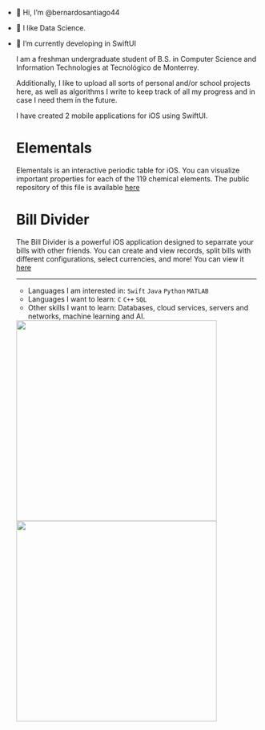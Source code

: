 - 👋 Hi, I’m @bernardosantiago44
- 👀 I like Data Science.
- 🌱 I’m currently developing in SwiftUI
  
  I am a freshman undergraduate student of B.S. in Computer Science and Information Technologies at Tecnológico de Monterrey.

  Additionally, I like to upload all sorts of personal and/or school projects here, as well as algorithms I write to keep track of all my progress
  and in case I need them in the future.

  I have created 2 mobile applications for iOS using SwiftUI.

  # Elementals
  Elementals is an interactive periodic table for iOS. You can visualize important properties for each of the 119 chemical elements.
  The public repository of this file is available [here](https://github.com/bernardosantiago44/periodic-table)

  # Bill Divider
  The Bill Divider is a powerful iOS application designed to separrate your bills with other friends. You can create and view records,
  split bills with different configurations, select currencies, and more! You can view it [here](https://github.com/bernardosantiago44/bill-divider)

  ---

  - Languages I am interested in: `Swift`  `Java`  `Python`  `MATLAB`
  - Languages I want to learn: `C` `C++`  `SQL`
  - Other skills I want to learn: Databases, cloud services, servers and networks, machine learning and AI.
  <div>
    <img src="https://www.benchmarkitservices.com/wp-content/uploads/2019/12/backup-google-cloud-vms-to-different-region.png" width="400">
    <img src="https://outsourceworkers.com.au/wp-content/uploads/2020/07/Custom-Database-Business-Knowledge-Image-in-Outsource-Workers-Database-Systems-Illustration-Image.png" width="400">
  </div>

<!---
bernardosantiago44/bernardosantiago44 is a ✨ special ✨ repository because its `README.md` (this file) appears on your GitHub profile.
You can click the Preview link to take a look at your changes.
--->
